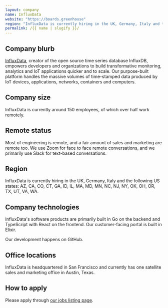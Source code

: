 ```yaml
---
layout: company
name: InfluxData
website: "https://boards.greenhouse"
region: "InfluxData is currently hiring in the UK, Germany, Italy and the following US states: AZ, CA, CO, CT, GA, ID, IL, MA, MD, MN, NC, NJ, NY, OK, OH, OR, TX, UT, VA, WA."
permalink: /{{ name | slugify }}/
---
```


## Company blurb

[InfluxData](https://www.influxdata.com/), creator of the open source time series database InfluxDB, empowers developers and organizations to build transformative monitoring, analytics and IoT applications quicker and to scale. Our purpose-built platform handles the massive volumes of time-stamped data produced by IoT devices, applications, networks, containers and computers.

## Company size

InfluxData is currently around 150 employees, of which over half work remotely.

## Remote status

Most of engineering is remote, and a fair amount of sales and marketing are remote too. We use Zoom for face to face remote conversations, and we primarily use Slack for text-based conversations.

## Region

InfluxData is currently hiring in the UK, Germany, Italy and the following US states: AZ, CA, CO, CT, GA, ID, IL, MA, MD, MN, NC, NJ, NY, OK, OH, OR, TX, UT, VA, WA.

## Company technologies

InfluxData's software products are primarily built in Go on the backend and TypeScript with React on the frontend. Our customer-facing portal is built in Elixir.

Our development happens on GitHub.

## Office locations

InfluxData is headquartered in San Francisco and currently has one satellite sales and marketing office in Austin, Texas.

## How to apply

Please apply through [our jobs listing page](https://boards.greenhouse.io/influxdb?gh_src=ygda3s).